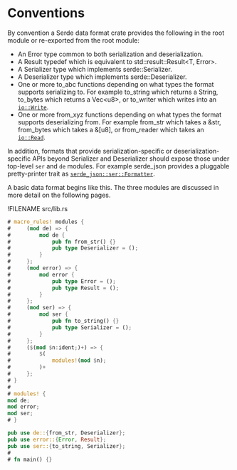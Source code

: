 # Conventions

By convention a Serde data format crate provides the following in the root
module or re-exported from the root module:

  - An Error type common to both serialization and deserialization.
  - A Result typedef which is equivalent to std::result::Result&lt;T, Error&gt;.
  - A Serializer type which implements serde::Serializer.
  - A Deserializer type which implements serde::Deserializer.
  - One or more to_abc functions depending on what types the format supports
    serializing to. For example to_string which returns a String, to_bytes which
    returns a Vec&lt;u8&gt;, or to_writer which writes into an [`io::Write`].
  - One or more from_xyz functions depending on what types the format supports
    deserializing from. For example from_str which takes a &str, from_bytes
    which takes a &[u8], or from_reader which takes an [`io::Read`].

In addition, formats that provide serialization-specific or
deserialization-specific APIs beyond Serializer and Deserializer should expose
those under top-level `ser` and `de` modules. For example serde_json provides a
pluggable pretty-printer trait as [`serde_json::ser::Formatter`].

[`io::Write`]: https://doc.rust-lang.org/std/io/trait.Write.html
[`io::Read`]: https://doc.rust-lang.org/std/io/trait.Read.html
[`serde_json::ser::Formatter`]: https://docs.serde.rs/serde_json/ser/trait.Formatter.html

A basic data format begins like this. The three modules are discussed in more
detail on the following pages.

!FILENAME src/lib.rs
```rust
# macro_rules! modules {
#     (mod de) => {
#         mod de {
#             pub fn from_str() {}
#             pub type Deserializer = ();
#         }
#     };
#     (mod error) => {
#         mod error {
#             pub type Error = ();
#             pub type Result = ();
#         }
#     };
#     (mod ser) => {
#         mod ser {
#             pub fn to_string() {}
#             pub type Serializer = ();
#         }
#     };
#     ($(mod $n:ident;)+) => {
#         $(
#             modules!(mod $n);
#         )+
#     };
# }
#
# modules! {
mod de;
mod error;
mod ser;
# }

pub use de::{from_str, Deserializer};
pub use error::{Error, Result};
pub use ser::{to_string, Serializer};
#
# fn main() {}
```
